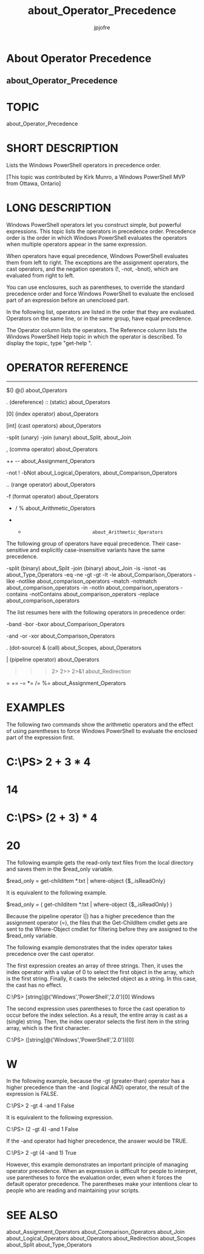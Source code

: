 ﻿---
title: about_Operator_Precedence
description: 
keywords: powershell, cmdlet
author: jpjofre
manager: carolz
ms.date: 2016-09-27
ms.topic: reference
ms.prod: powershell
ms.technology: powershell
title: about_Operator_Precedence
ms.custom: na
ms.reviewer: na
ms.suite: na
ms.tgt_pltfrm: na
ms.topic: article
---
# About Operator Precedence
## about_Operator_Precedence
# TOPIC

about_Operator_Precedence

# SHORT DESCRIPTION

Lists the Windows PowerShell operators in precedence order.

[This topic was contributed by Kirk Munro, a Windows PowerShell MVP
from Ottawa, Ontario]

# LONG DESCRIPTION

Windows PowerShell operators let you construct simple, but powerful
expressions. This topic lists the operators in precedence order.
Precedence order is the order in which Windows PowerShell evaluates
the operators when multiple operators appear in the same expression.

When operators have equal precedence, Windows PowerShell evaluates
them from left to right. The exceptions are the assignment operators,
the cast operators, and the negation operators (!, -not, -bnot),
which are evaluated from right to left.

You can use enclosures, such as parentheses, to override the
standard precedence order and force Windows PowerShell to evaluate
the enclosed part of an expression before an unenclosed part.

In the following list, operators are listed in the order that they
are evaluated. Operators on the same line, or in the same group, have
equal precedence.

The Operator column lists the operators. The Reference column lists
the Windows PowerShell Help topic in which the operator is described.
To display the topic, type "get-help <topic-name>".

# OPERATOR                         REFERENCE

--------                         ---------

$()  @()                         about_Operators

. (dereference) :: (static)      about_Operators

[0] (index operator)             about_Operators

[int] (cast operators)           about_Operators

-split (unary) -join (unary)     about_Split, about_Join

, (comma operator)               about_Operators

++ --                            about_Assignment_Operators

-not ! -bNot                     about_Logical_Operators, about_Comparison_Operators

.. (range operator)              about_Operators

-f (format operator)             about_Operators

* / %                            about_Arithmetic_Operators

+ -                              about_Arithmetic_Operators

The following group of operators have equal precedence. Their
case-sensitive and explicitly case-insensitive variants have
the same precedence.

-split (binary)                  about_Split
-join (binary)                   about_Join
-is  -isnot  -as                 about_Type_Operators
-eq  -ne  -gt  -gt  -lt  -le     about_Comparison_Operators
-like  -notlike                  about_comparison_operators
-match  -notmatch                about_comparison_operators
-in -notIn                       about_comparison_operators
-contains -notContains           about_comparison_operators
-replace                         about_comparison_operators

The list resumes here with the following operators in precedence
order:

-band -bor -bxor                 about_Comparison_Operators

-and -or -xor                    about_Comparison_Operators

. (dot-source)  & (call)         about_Scopes, about_Operators

| (pipeline operator)            about_Operators

>  >>  2>  2>>  2>&1             about_Redirection

=  +=  -=  *=  /= %=             about_Assignment_Operators

# EXAMPLES


The following two commands show the arithmetic operators and
the effect of using parentheses to force Windows PowerShell to
evaluate the enclosed part of the expression first.

# C:\PS> 2 + 3 * 4

# 14


# C:\PS> (2 + 3) * 4

# 20


The following example gets the read-only text files from the local
directory and saves them in the $read_only variable.

$read_only = get-childitem *.txt | where-object {$_.isReadOnly}

It is equivalent to the following example.

$read_only = ( get-childitem *.txt | where-object {$_.isReadOnly} )

Because the pipeline operator (|) has a higher precedence than the
assignment operator (=), the files that the Get-ChildItem cmdlet
gets are sent to the Where-Object cmdlet for filtering before they
are assigned to the $read_only variable.

The following example demonstrates that the index operator takes
precedence over the cast operator.

The first expression creates an array of three strings. Then, it
uses the index operator with a value of 0 to select the first object
in the array, which is the first string. Finally, it casts the
selected object as a string. In this case, the cast has no effect.

C:\PS> [string]@('Windows','PowerShell','2.0')[0]
Windows

The second expression uses parentheses to force the cast operation
to occur before the index selection. As a result, the entire array
is cast as a (single) string. Then, the index operator selects
the first item in the string array, which is the first character.

C:\PS> ([string]@('Windows','PowerShell','2.0'))[0]
# W


In the following example, because the -gt (greater-than) operator
has a higher precedence than the -and (logical AND) operator, the
result of the expression is FALSE.

C:\PS> 2 -gt 4 -and 1
False

It is equivalent to the following expression.

C:\PS> (2 -gt 4) -and 1
False

If the -and operator had higher precedence, the answer would be TRUE.

C:\PS> 2 -gt (4 -and 1)
True

However, this example demonstrates an important principle of managing
operator precedence. When an expression is difficult for people to
interpret, use parentheses to force the evaluation order, even when it
forces the default operator precedence. The parentheses make your
intentions clear to people who are reading and maintaining your scripts.

# SEE ALSO

about_Assignment_Operators
about_Comparison_Operators
about_Join
about_Logical_Operators
about_Operators
about_Redirection
about_Scopes
about_Split
about_Type_Operators


